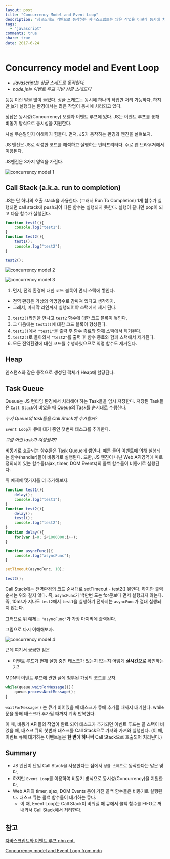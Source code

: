```yaml
---
layout: post
title: "Concurrency Model and Event Loop"
description: "싱글스레드 기반으로 동작하는 자바스크립트는 많은 작업을 어떻게 동시에 처리할까?"
tags:
  - "javascript"
comments: true
share: true
date: 2017-6-24
---
```



# Concurrency model and Event Loop

- *Javascript는 싱글 스레드로 동작한다.*
- *node.js는 이벤트 루프 기반 싱글 스레드다*

등등 이런 말을 많이 들었다. 싱글 스레드는 동시에 하나의 작업만 처리 가능하다. 하지만 js가 실행되는 환경에서는 많은 작업이 동시에 처리되고 있다.

정답은 동시성(Concurrency) 모델과 이벤트 루프에 있다.
JS는 이벤트 루프를 통해 비동기 방식으로 동시성을 지원한다.

사실 무슨말인지 이해하기 힘들다. 먼저, JS가 동작하는 환경과 엔진을 살펴보자.

JS 엔진은 JS로 작성한 코드를 해석하고 실행하는 인터프리터다. 주로 웹 브라우저에서 이용된다.

JS엔진은 3가지 영역을 가진다.

![concurrency model 1](/images/conccurency-model/conccurency_model_1.png)

## Call Stack (a.k.a. run to completion)

JS는 단 하나의 호출 stack을 사용한다. (그래서 Run To Completion)
1개 함수가 실행되면 call stack에 push되어 다른 함수는 실행되지 못한다.
실행이 끝나면 pop이 되고 다음 함수가 실행된다.

```javascript
function test1(){
	console.log("test1");
}
function test2(){
	test1();
	console.log("test2");
}

test2();
```

![concurrency model 2](/images/conccurency-model/conccurency_model_2.png)

![concurrency model 3](/images/conccurency-model/conccurency_model_3.png)

1. 먼저, 전역 환경에 대한 코드 블록이 먼저 스택에 쌓인다.
- 전역 환경은 가상의 익명함수로 감싸져 있다고 생각하자.
- 그래서, 마지막 라인까지 실행되어야 스택에서 제거 된다.
2. `test2()`라인을 만나고 `test2` 함수에 대한 코드 블록이 쌓인다.
3. 그 다음에는 `test1()`에 대한 코드 블록이 형성된다.
4. `test1()`에서 `"test1"`을 출력 후 함수 종료와 함께 스택에서 제거된다.
5. `test2()`로 돌아와서 `"test2"`를 출력 후 함수 종료와 함께 스택에서 제거된다.
6. 모든 전역환경에 대한 코드를 수행하였으므로 익명 함수도 제거된다.


## Heap

인스턴스와 같은 동적으로 생성된 객체가 Heap에 할당된다.

## Task Queue

Queue는 JS 런타임 환경에서 처리해야 하는 Task들을 임시 저장한다.
저장된 Task들은 `Call Stack`이 비었을 때 Queue의 Task를 순서대로 수행한다.

*누가 Queue의 task들을 Call Stack에 추가할까?*

`Event Loop`가 큐에 대기 중인 첫번째 태스크를 추가한다.

*그럼 어떤 task가 저장될까?*

비동기로 호출되는 함수들은 Task Queue에 쌓인다. 예륻 들어 이벤트에 의해 실행되는 함수(handler)들이 비동기로 실행된다. 또한, JS 엔진이 나닌 Web API영역에 따로 정의되어 있는 함수들(ajax, timer, DOM Events)의 콜백 함수들이 비동기로 실행된다.


위 예제에 몇가지를 더 추가해보자.

```javascript
function test1(){
	delay();
	console.log("test1");
}
function test2(){
	delay();
	test1();
	console.log("test2");
}
function delay(){
	for(var i=0; i<1000000;i++);
}

function asyncFunc(){
	console.log("asyncFunc");
}

setTimeout(asyncFunc, 10);

test2();
```

Call Stack에는 전역환경의 코드 순서대로 setTimeout - test2() 쌓인다.
하지만 출력 순서는 위와 같지 않다. 즉, `asyncFunc`가 백만번 도는 for문보다 먼저 실행되지 않는다. 즉, 10ms가 지나도 `test2`에서 `test1`을 실행하기 전까지는 `asyncFunc`가 절대 실행되지 않는다.

그러므로 위 예제는 `"asyncFunc"`가 가장 마지막에 출력된다.

그림으로 다시 이해해보자.

![concurrency model 4](/images/conccurency-model/conccurency_model_4.png)

근데 여기서 궁금한 점은

- 이벤트 루프가 현재 실행 중인 태스크가 있는지 없는지 어떻게 **실시간으로** 확인하는가?

MDN의 이벤트 루프에 관한 글에 첨부된 가상의 코드를 보자.

```javascript
while(queue.waitForMessage()){
	queue.processNextMessage();
}
```

`waitForMessage()` 는 큐가 비어있을 때 태스크가 큐에 추가될 때까지 대기한다.
while문을 통해 태스크가 추가될 때까지 계속 반복한다.

이 때, 비동기 API들의 작업이 완료 되어 태스크가 추가되면
이벤트 루프는 콜 스택이 비었을 때, 태스크 큐의 첫번째 태스크를 Call Stack으로 가져와 가져와 실행한다. (이 때, 이벤트 큐에 대기하는 이벤트들은 **한 번에 하나씩** Call Stack으로 호출되어 처리된다.)


## Summary

- JS 엔진이 단일 Call Stack을 사용한다는 점에서 `싱글 스레드`로 동작한다는 말은 맞다.
- 하지만 `Event Loop`를 이용하여 비동기 방식으로 동시성(Concurrency)을 지원한다.
- Web API의 timer, ajax, DOM Events 등이 가진 콜백 함수들은 비동기로 실행된다. 태스크 큐는 콜백 함수들이 대기하는 큐다.
	- 이 때, Event Loop는 Call Stack이 비워질 때 큐에서 콜백 함수를 FIFO로 꺼내와서 Call Stack에서 처리한다.


## 참고

[자바스크립트와 이벤트 루프 nhn ent.](http://meetup.toast.com/posts/89)

[Concurrency model and Event Loop from mdn](https://developer.mozilla.org/ko/docs/Web/JavaScript/Memory_Management)
